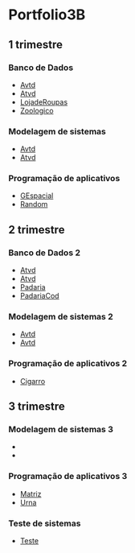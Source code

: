 # Portfolio3B

## 1 trimestre
### Banco de Dados 
- [Avtd](BancoDados/Atvd)
- [Atvd](BancoDados/Atvd2)
- [LojadeRoupas](BancoDados/LojaRoupas)
- [Zoologico](BancoDados/Zoologico)

### Modelagem de sistemas 
- [Avtd](ModelagemSistemas/Diagrama%20Zuco.drawio.png)
- [Atvd](ModelagemSistemas/Prova01.png)

### Programação de aplicativos
- [GEspacial](ProgramaçãoAplicativos/g-espacial.zip)
- [Random](ProgramaçãoAplicativos/random.zip)

## 2 trimestre 
### Banco de Dados 2
- [Atvd](BancoDados/atvd3)
- [Atvd](BancoDados/Avtd4)
- [Padaria](BancoDados/Padaria.zip)
- [PadariaCod](BancoDados/padaria.sql)

### Modelagem de sistemas 2
- [Avtd](ModelagemSistemas/Untitled%20Diagram.drawio.png)
- [Avtd](ModelagemSistemas/Untitled%20(1).pdf)

### Programação de aplicativos 2
- [Cigarro](ProgramaçãoAplicativos/app-cigarro.zip)


## 3 trimestre
### Modelagem de sistemas 3
- []()
- []()

### Programação de aplicativos 3
- [Matriz](ProgramaçãoAplicativos/matriz.zip)
- [Urna](ProgramaçãoAplicativos/urna.zip)

### Teste de sistemas 
- [Teste](TesteSistemas/teste-matriz.pdf)

